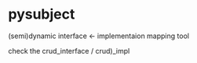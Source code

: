 # pysubject
(semi)dynamic interface <- implementaion mapping tool

check the crud_interface / crud)_impl 


